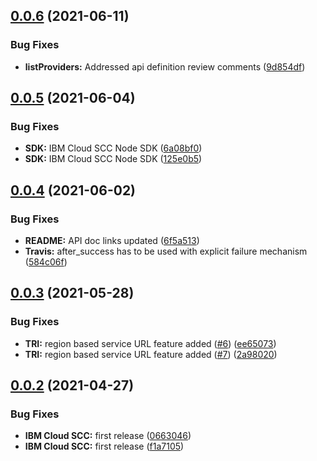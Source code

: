 ## [0.0.6](https://github.com/IBM/scc-node-sdk/compare/v0.0.5...v0.0.6) (2021-06-11)


### Bug Fixes

* **listProviders:** Addressed api definition review comments ([9d854df](https://github.com/IBM/scc-node-sdk/commit/9d854df82b26351dccaef5fc27ade2235ef53204))

## [0.0.5](https://github.com/IBM/scc-node-sdk/compare/v0.0.4...v0.0.5) (2021-06-04)


### Bug Fixes

* **SDK:** IBM Cloud SCC Node SDK ([6a08bf0](https://github.com/IBM/scc-node-sdk/commit/6a08bf06e1cec8e27b0cd35fbbfaec4886a4b6c4))
* **SDK:** IBM Cloud SCC Node SDK ([125e0b5](https://github.com/IBM/scc-node-sdk/commit/125e0b5fc5b3f11ca55000d74e95403b1eb4ca29))

## [0.0.4](https://github.com/IBM/scc-node-sdk/compare/v0.0.3...v0.0.4) (2021-06-02)


### Bug Fixes

* **README:** API doc links updated ([6f5a513](https://github.com/IBM/scc-node-sdk/commit/6f5a5138a267591fec0c00898a9f56b993c09700))
* **Travis:** after_success has to be used with explicit failure mechanism ([584c06f](https://github.com/IBM/scc-node-sdk/commit/584c06f539e6463cb672f78bfc68cf0868dc77e8))

## [0.0.3](https://github.com/IBM/scc-node-sdk/compare/v0.0.2...v0.0.3) (2021-05-28)


### Bug Fixes

* **TRI:** region based service URL feature added ([#6](https://github.com/IBM/scc-node-sdk/issues/6)) ([ee65073](https://github.com/IBM/scc-node-sdk/commit/ee65073d0e7bfd43ce5ac3e74d0f73e3fa65a887))
* **TRI:** region based service URL feature added ([#7](https://github.com/IBM/scc-node-sdk/issues/7)) ([2a98020](https://github.com/IBM/scc-node-sdk/commit/2a980202f70cf54a9f6dafc8cd3c525d1f9a55be))

## [0.0.2](https://github.com/IBM/scc-node-sdk/compare/v0.0.1...v0.0.2) (2021-04-27)


### Bug Fixes

* **IBM Cloud SCC:** first release ([0663046](https://github.com/IBM/scc-node-sdk/commit/0663046528cfe7564e00fbfc423f8f10a28bc218))
* **IBM Cloud SCC:** first release ([f1a7105](https://github.com/IBM/scc-node-sdk/commit/f1a7105f94627f6ea48b21d92e09bdcd1f8ba854))
